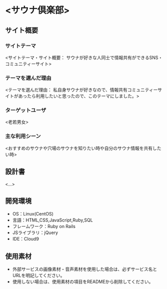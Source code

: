 # <サウナ倶楽部>

## サイト概要
### サイトテーマ
<サイトテーマ・サイト概要： サウナが好きな人同士で情報共有ができるSNS・コミュニティーサイト>

### テーマを選んだ理由
<テーマを選んだ理由： 私自身サウナが好きなので、情報共有コミュニティーサイトがあったら利用したいと思ったので、このテーマにしました。>

### ターゲットユーザ
<老若男女>

### 主な利用シーン
<おすすめのサウナや穴場のサウナを知りたい時や自分のサウナ情報を共有したい時>

## 設計書
<...>

## 開発環境
- OS：Linux(CentOS)
- 言語：HTML,CSS,JavaScript,Ruby,SQL
- フレームワーク：Ruby on Rails
- JSライブラリ：jQuery
- IDE：Cloud9

## 使用素材
- 外部サービスの画像素材・音声素材を使用した場合は、必ずサービス名とURLを明記してください。
- 使用しない場合は、使用素材の項目をREADMEから削除してください。